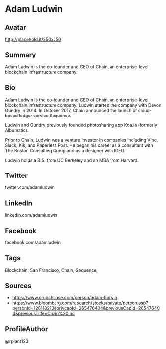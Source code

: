 # Adam Ludwin

## Avatar
http://placehold.it/250x250

## Summary
Adam Ludwin is the co-founder and CEO of Chain, an enterprise-level blockchain infrastructure company.

## Bio
Adam Ludwin is the co-founder and CEO of Chain, an enterprise-level blockchain infrastructure company. Ludwin started the company with Devon Gundry in 2014. In October 2017, Chain announced the launch of cloud-based ledger service Sequence.

Ludwin and Gundry previously founded photosharing app Koa.la (formerly Albumatic).

Prior to Chain, Ludwin was a venture investor in companies including Vine, Slack, Kik, and Paperless Post. He began his career as a consultant with The Boston Consulting Group and as a designer with IDEO. 

Ludwin holds a B.S. from UC Berkeley and an MBA from Harvard.

## Twitter
twitter.com/adamludwin

## LinkedIn
linkedin.com/adamludwin

## Facebook
facebook.com/adamludwin

## Tags
Blockchain, San Francisco, Chain, Sequence,

## Sources
- https://www.crunchbase.com/person/adam-ludwin
- https://www.bloomberg.com/research/stocks/private/person.asp?personId=128118213&privcapId=265476404&previousCapId=265476404&previousTitle=Chain%20Inc

## ProfileAuthor
@rplant123
